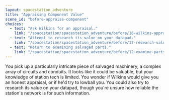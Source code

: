 ```yaml
---
layout: spacestation_adventure
title: "Appraising Component Value"
scene_id: "before-appraise-component"
choices:
  - text: "Ask Wilkins for an appraisal."
    link: "/spacestation/spacestation_adventure/before/16-wilkins-appraisal"
  - text: "Attempt to research its value on your datapad."
    link: "/spacestation/spacestation_adventure/before/17-research-value"
  - text: "Return to examining salvaged parts."
    link: "/spacestation/spacestation_adventure/before/12-examine-parts"
---
```


You pick up a particularly intricate piece of salvaged machinery, a complex array of circuits and conduits. It looks like it could be valuable, but your knowledge of station tech is limited. You wonder if Wilkins would give you an honest appraisal, or if he'd try to lowball you. You could also try to research its value on your datapad, though you're unsure how reliable the station's network is for such information.
